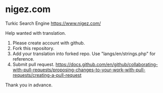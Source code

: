 # nigez.com
Turkic Search Engine
https://www.nigez.com/

Help wanted with translation.
1) Please create account with github.
2) Fork this repository.
3) Add your translation into forked repo. Use "langs/en/strings.php" for reference.
4) Submit pull request. https://docs.github.com/en/github/collaborating-with-pull-requests/proposing-changes-to-your-work-with-pull-requests/creating-a-pull-request

Thank you in advance.
